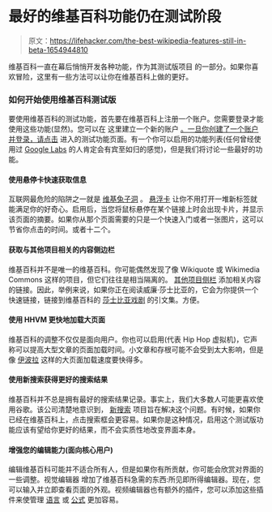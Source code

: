 # 最好的维基百科功能仍在测试阶段

> 原文：<https://lifehacker.com/the-best-wikipedia-features-still-in-beta-1654944810>

维基百科一直在幕后悄悄开发各种功能，作为其测试版项目 的一部分。如果你喜欢冒险，这里有一些方法可以让你在维基百科上做的更好。



### **如何开始使用维基百科测试版**

要使用维基百科的测试功能，首先要在维基百科上注册一个账户。您需要登录才能使用这些功能(显然)。您可以在 这里建立一个新的账户 [。一旦你创建了一个账户并登录，请点击](http://en.wikipedia.org/w/index.php?title=Special:UserLogin&returnto=Main+Page&type=signup) 进入的测试功能页面。有一个你可以启用的功能列表(任何曾经使用过 [Google Labs](http://lifehacker.com/10-more-experimental-features-you-should-enable-from-th-5805075) 的人肯定会有宾至如归的感觉)，但是我们将讨论一些最好的功能。

#### **使用悬停卡快速获取信息**

互联网最危险的陷阱之一就是 [维基兔子洞](https://lifehacker.com/wikimapper-tracks-your-convoluted-trail-down-the-wikipe-1538610100) 。 [悬浮卡](https://www.mediawiki.org/wiki/Beta_Features/Hovercards) 让你不用打开一堆新标签就能满足你的好奇心。启用后，当您将鼠标悬停在某个链接上时会出现卡片，并显示该页面的摘要。如果你从那个页面需要的只是一个快速入门或者一张图片，这可以节省你点击的时间。或者十二个。

#### **获取与其他项目相关的内容侧边栏**

维基百科并不是唯一的维基百科。你可能偶然发现了像 Wikiquote 或 Wikimedia Commons 这样的项目，但它们往往是相当隔离的。 [其他项目侧栏](https://www.mediawiki.org/wiki/Beta_Features/Other_projects_sidebar) 添加相关内容的链接。因此，举例来说，如果你正在阅读威廉·莎士比亚的，它会为你提供一个快速链接，链接到维基百科的 [莎士比亚戏剧](https://en.wikiquote.org/wiki/William_Shakespeare) 的引文集。方便。

#### **使用 HHVM 更快地加载大页面**

维基百科的调整不仅仅是面向用户。你也可以启用(代表 Hip Hop 虚拟机)，它声称可以提高大型文章的页面加载时间。小文章和存根可能不会受到太大影响，但是像 [伊波拉](https://en.wikipedia.org/wiki/Ebola_virus_disease) 这样的大页面加载速度要快得多。

#### **使用新搜索获得更好的搜索结果**

维基百科并不总是拥有最好的搜索结果记录。事实上，我们大多数人可能更喜欢使用谷歌。该公司清楚地意识到， [新搜索](https://www.mediawiki.org/wiki/Search) 项目旨在解决这个问题。有时候，如果你已经在维基百科上，点击搜索框会更容易。如果你是这种情况，启用这个测试版功能应该有望给你更好的结果，而不会实质性地改变界面本身。

#### 增强您的编辑能力(面向核心用户)

编辑维基百科可能并不适合所有人，但是如果你有所贡献，你可能会欣赏对界面的一些调整。视觉编辑器 增加了维基百科急需的东西:所见即所得编辑器。现在，您可以输入并立即查看页面的外观。视频编辑器也有额外的插件，您可以添加这些插件来使管理 [语言](https://www.mediawiki.org/wiki/VisualEditor/Beta_Features/Language) 或 [公式](https://www.mediawiki.org/wiki/VisualEditor/Beta_Features/Formulae) 更加容易。